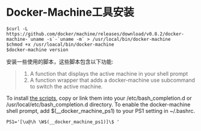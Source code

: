 # Docker-Machine工具安装 #

```Shell
$curl -L https://github.com/docker/machine/releases/download/v0.8.2/docker-machine-`uname -s`-`uname -m` > /usr/local/bin/docker-machine
$chmod +x /usr/loacal/bin/docker-machine
$docker-machine version
```
安装一些使用的脚本，这些脚本包含以下功能:
>1. A function that displays the active machine in your shell prompt
>2. A function wrapper that adds a docker-machine use subcommand to switch the active machine.

To install [the scripts](https://github.com/docker/machine/tree/master/contrib/completion/bash), copy or link them into your /etc/bash_completion.d or /usr/local/etc/bash_completion.d directory. To enable the docker-machine shell prompt, add $(__docker_machine_ps1) to your PS1 setting in ~/.bashrc.

```Shell
PS1='[\u@\h \W$(__docker_machine_ps1)]\$ '
```
